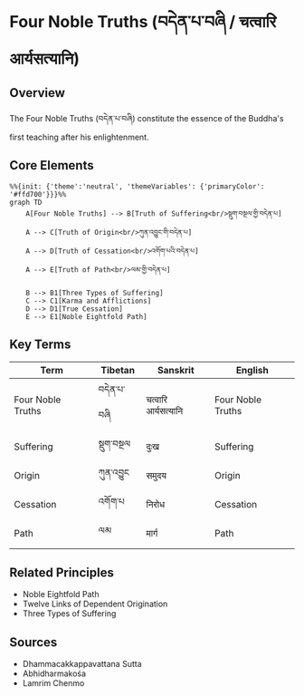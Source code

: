 # Four Noble Truths (བདེན་པ་བཞི / चत्वारि आर्यसत्यानि)

## Overview
The Four Noble Truths (བདེན་པ་བཞི) constitute the essence of the Buddha's first teaching after his enlightenment.

## Core Elements
```mermaid
%%{init: {'theme':'neutral', 'themeVariables': {'primaryColor': '#ffd700'}}}%%
graph TD
    A[Four Noble Truths] --> B[Truth of Suffering<br/>སྡུག་བསྔལ་གྱི་བདེན་པ]
    A --> C[Truth of Origin<br/>ཀུན་འབྱུང་གི་བདེན་པ]
    A --> D[Truth of Cessation<br/>འགོག་པའི་བདེན་པ]
    A --> E[Truth of Path<br/>ལམ་གྱི་བདེན་པ]
    
    B --> B1[Three Types of Suffering]
    C --> C1[Karma and Afflictions]
    D --> D1[True Cessation]
    E --> E1[Noble Eightfold Path]
```

## Key Terms
| Term | Tibetan | Sanskrit | English |
|------|----------|-----------|----------|
| Four Noble Truths | བདེན་པ་བཞི | चत्वारि आर्यसत्यानि | Four Noble Truths |
| Suffering | སྡུག་བསྔལ | दुःख | Suffering |
| Origin | ཀུན་འབྱུང | समुदय | Origin |
| Cessation | འགོག་པ | निरोध | Cessation |
| Path | ལམ | मार्ग | Path |

## Related Principles
- Noble Eightfold Path
- Twelve Links of Dependent Origination
- Three Types of Suffering

## Sources
- Dhammacakkappavattana Sutta
- Abhidharmakośa
- Lamrim Chenmo